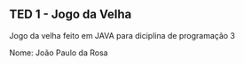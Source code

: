 ## TED 1 - Jogo da Velha

Jogo da velha feito em JAVA para diciplina de programação 3

Nome: João Paulo da Rosa
